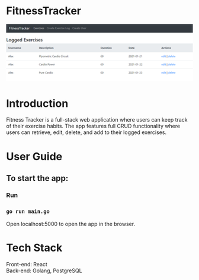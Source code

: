 # FitnessTracker
<img  src="./pictures/fitnessdemo.PNG" alt="demo">

<h1 id="intro">Introduction</h1>
Fitness Tracker is a full-stack web application where users can keep track of their exercise habits.  The app features full CRUD functionality where users can retrieve, edit, delete, and add to their logged exercises.    

<h1 id="user_guide">User Guide</h1>
<!-- Go to <a href="https://talkybox.herokuapp.com">talkybox.herokuapp.com</a> to see Talkybox in action! -->

## To start the app:

### Run

### `go run main.go`

Open localhost:5000 to open the app in the browser.
<h1 id="tech_stack">Tech Stack</h1>
Front-end: React <br>
Back-end: Golang, PostgreSQL